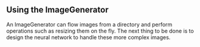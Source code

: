 ## Using the ImageGenerator

 An ImageGenerator can flow images from a directory and perform operations such as resizing them on the fly. The next thing to be done is to design the neural network to handle these more complex images.
